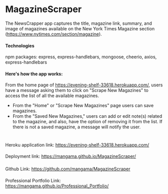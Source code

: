# MagazineScraper
The NewsCrapper app captures the title, magazine link, summary, and image of magazines available on the New York Times Magazine section (https://www.nytimes.com/section/magazine).

#### Technologies
npm packages: express, express-handlebars, mongoose, cheerio, axios, express-handlebars


#### Here's how the app works: 
From the home page of https://evening-shelf-33618.herokuapp.com/, users have a message asking them to click on "Scrape New Magazines" to access the list of all the available magazines.
- From the "Home" or "Scrape New Magazines" page users can save magazines.
- From the "Saved New Magazines," users can add or edit note(s) related to the magazine, and also, have the option of removing it from the list. If there is not a saved magazine, a message will notify the user.

#
Heroku application link: https://evening-shelf-33618.herokuapp.com/ 
#### 
Deployment link: https://mangama.github.io/MagazineScraper/
###
Github Link: https://github.com/mangama/MagazineScraper
#### 
Professional Portfolio Link: https://mangama.github.io/Professional_Portfolio/